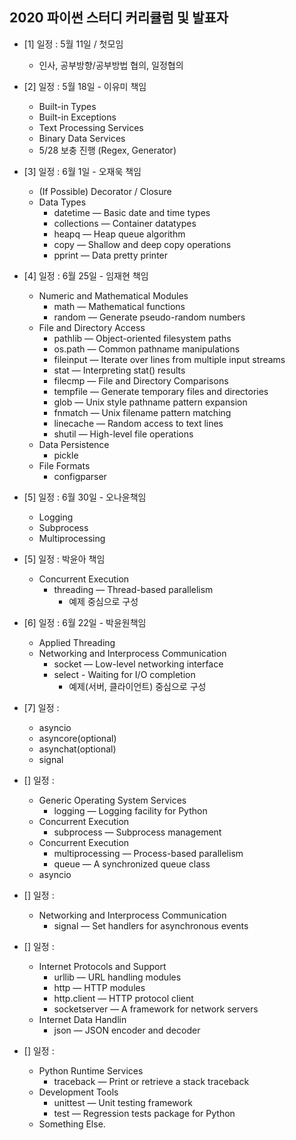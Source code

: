 ## 2020 파이썬 스터디 커리큘럼 및 발표자 
  * [1] 일정 : 5월 11일 / 첫모임
    * 인사, 공부방향/공부방법 협의, 일정협의

  * [2] 일정 : 5월 18일 - 이유미 책임
    * Built-in Types 
    * Built-in Exceptions
    * Text Processing Services
    * Binary Data Services
    * 5/28 보충 진행 (Regex, Generator)

  * [3] 일정 : 6월 1일 - 오재욱 책임 
    * (If Possible) Decorator / Closure
    * Data Types
      * datetime — Basic date and time types
      * collections — Container datatypes
      * heapq — Heap queue algorithm
      * copy — Shallow and deep copy operations
      * pprint — Data pretty printer

  * [4] 일정 : 6월 25일 - 임재현 책임
    * Numeric and Mathematical Modules
      * math — Mathematical functions
      * random — Generate pseudo-random numbers
    * File and Directory Access
      * pathlib — Object-oriented filesystem paths
      * os.path — Common pathname manipulations
      * fileinput — Iterate over lines from multiple input streams
      * stat — Interpreting stat() results
      * filecmp — File and Directory Comparisons
      * tempfile — Generate temporary files and directories
      * glob — Unix style pathname pattern expansion
      * fnmatch — Unix filename pattern matching
      * linecache — Random access to text lines
      * shutil — High-level file operations
    * Data Persistence
      * pickle
    * File Formats
      * configparser

  * [5] 일정 : 6월 30일 - 오나윤책임
    * Logging
    * Subprocess
    * Multiprocessing

  * [5] 일정 : 박윤아 책임
    * Concurrent Execution
      * threading — Thread-based parallelism
        * 예제 중심으로 구성

  * [6] 일정 : 6월 22일 - 박윤원책임
    * Applied Threading
    * Networking and Interprocess Communication
      * socket — Low-level networking interface
      * select - Waiting for I/O completion
        * 예제(서버, 클라이언트) 중심으로 구성 
  
  * [7] 일정 : 
    * asyncio
    * asyncore(optional)
    * asynchat(optional)
    * signal

  * [] 일정 : 
    * Generic Operating System Services
      * logging — Logging facility for Python
    * Concurrent Execution
      * subprocess — Subprocess management
    * Concurrent Execution
      * multiprocessing — Process-based parallelism
      * queue — A synchronized queue class
    * asyncio
  
  * [] 일정 : 
    * Networking and Interprocess Communication
      * signal — Set handlers for asynchronous events

  * [] 일정 : 
    * Internet Protocols and Support
      * urllib — URL handling modules
      * http — HTTP modules
      * http.client — HTTP protocol client
      * socketserver — A framework for network servers
    * Internet Data Handlin
      * json — JSON encoder and decoder
  
  * [] 일정 :
    * Python Runtime Services
      * traceback — Print or retrieve a stack traceback
    * Development Tools
      * unittest — Unit testing framework
      * test — Regression tests package for Python
    * Something Else.
